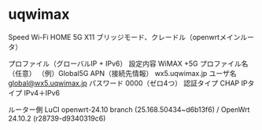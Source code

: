 # uqwimax
Speed Wi-Fi HOME 5G X11
ブリッジモード、クレードル（openwrtメインルータ）

プロファイル（グローバルIP + IPv6）
設定内容	WiMAX +5G
プロファイル名（任意）	（例）Global5G
APN（接続先情報）	wx5.uqwimax.jp
ユーザ名	global@wx5.uqwimax.jp
パスワード	0000（ゼロ4つ）
認証タイプ	CHAP
IPタイプ	IPv4＋IPv6

ルーター側
LuCI openwrt-24.10 branch (25.168.50434~d6b13f6) / OpenWrt 24.10.2 (r28739-d9340319c6)
